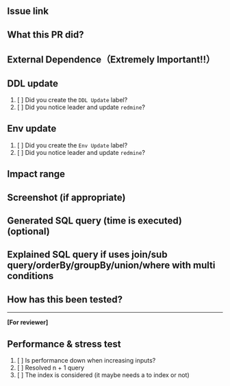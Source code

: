 ## Issue link

## What this PR did?

## External Dependence（Extremely Important!!）

## DDL update
1. [ ] Did you create the `DDL Update` label?
2. [ ] Did you notice leader and update `redmine`?

## Env update
1. [ ] Did you create the `Env Update` label?
2. [ ] Did you notice leader and update `redmine`?

## Impact range

## Screenshot (if appropriate)

## Generated SQL query (time is executed) (optional)

## Explained SQL query if uses join/sub query/orderBy/groupBy/union/where with multi conditions

## How has this been tested?

---
**[For reviewer]**

## Performance & stress test
1. [ ] Is performance down when increasing inputs?
2. [ ] Resolved n + 1 query
3. [ ] The index is considered (it maybe needs a to index or not)
